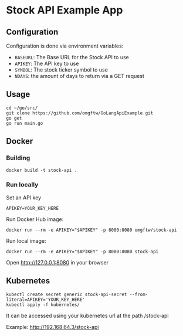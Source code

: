 # Stock API Example App

## Configuration

Configuration is done via environment variables:

- `BASEURL`: The Base URL for the Stock API to use
- `APIKEY`: The API key to use
- `SYMBOL`: The stock ticker symbol to use
- `NDAYS`: the amount of days to return via a GET request

## Usage

```shell
cd ~/go/src/
git clone https://github.com/omgftw/GoLangApiExample.git
go get
go run main.go
```

## Docker

### Building

```shell
docker build -t stock-api .
```

### Run locally

Set an API key

```shell
APIKEY=YOUR_KEY_HERE
```

Run Docker Hub image:

```shell
docker run --rm -e APIKEY="$APIKEY" -p 8080:8080 omgftw/stock-api
```

Run local image:

```shell
docker run --rm -e APIKEY="$APIKEY" -p 8080:8080 stock-api 
```

Open http://127.0.0.1:8080 in your browser

## Kubernetes

```shell
kubectl create secret generic stock-api-secret --from-literal=APIKEY='YOUR_KEY_HERE' 
kubectl apply -f kubernetes/
```

It can be accessed using your kubernetes url at the path /stock-api

Example:
http://192.168.64.3/stock-api
